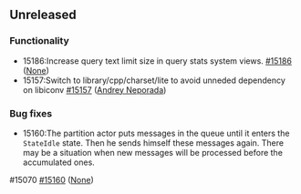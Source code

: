 ## Unreleased

### Functionality
* 15186:Increase query text limit size in query stats system views. [#15186](https://github.com/ydb-platform/ydb/pull/15186) ([None](https://github.com/spuchin))
* 15157:Switch to library/cpp/charset/lite to avoid unneded dependency on libiconv [#15157](https://github.com/ydb-platform/ydb/pull/15157) ([Andrey Neporada](https://github.com/nepal))

### Bug fixes
* 15160:The partition actor puts messages in the queue until it enters the `StateIdle` state. Then he sends himself these messages again. There may be a situation when new messages will be processed before the accumulated ones.

#15070 [#15160](https://github.com/ydb-platform/ydb/pull/15160) ([None](https://github.com/Alek5andr-Kotov))

